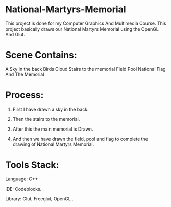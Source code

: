# National-Martyrs-Memorial
This project is done for my Computer Graphics And Multimedia Course. This project basically draws our National Martyrs Memorial using the OpenGL And Glut.

# Scene Contains:
A Sky in the back
Birds
Cloud
Stairs to the memorial
Field
Pool
National Flag
And The Memorial
# Process:
1. First I have drawn a sky in the back.

2. Then the stairs to the memorial.

3. After this the main memorial is Drawn.

4. And then we have drawn the field, pool and flag to 
   complete the drawing of National Martyrs Memorial.
# Tools Stack:
Language: C++

IDE: Codeblocks.

Library: Glut, Freeglut, OpenGL .


